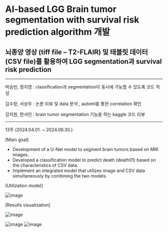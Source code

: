 # AI-based LGG Brain tumor segmentation with survival risk prediction algorithm 개발

## 뇌종양 영상 (tiff file – T2-FLAIR) 및 태블릿 데이터(CSV file)를 활용하여 LGG segmentation과 survival risk prediction

---

박승빈, 정지영 : classification과 segmentation이 동시에 가능할 수 있도록 
코드 작성


김수창, 서상우 : 논문 리뷰 및 data 분석 , automl을 통한 correlation 확인 

강지원, 한서인 : brain tumor segmentation 기능을 하는 kaggle 코드 리뷰

--- 
13주 (2024.04.01. ~ 2024.06.30.)

[Main goal]

- Development of a U-Net model to segment brain tumors based on MRI images.
- Developed a classification model to predict death (death01) based on the characteristics of CSV data.
- Implement an integrated model that utilizes image and CSV data simultaneously by combining the two models.

[Utilization model]

![image](https://github.com/djftk/24-1_neurophet/assets/109283421/c1adb08e-c1ce-4d83-a162-395c476e1507)

[Results visualization]

![image](https://github.com/djftk/24-1_neurophet/assets/109283421/97c0a7f1-234b-4896-8daf-9f540c79e031)

![image](https://github.com/djftk/24-1_neurophet/assets/109283421/552a0001-0e3c-4d25-8d46-58ef38248710)
![image](https://github.com/djftk/24-1_neurophet/assets/109283421/a0d152be-878e-4a5c-b8a1-5860c781dd14)




